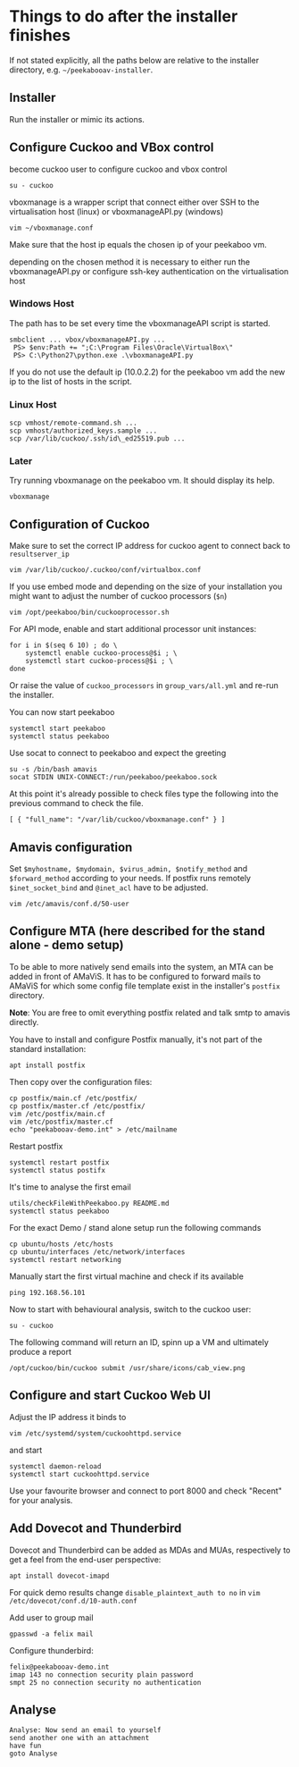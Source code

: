 Things to do after the installer finishes
=========================================

If not stated explicitly, all the paths below are relative to the installer
directory, e.g. `~/peekabooav-installer`.

## Installer
Run the installer or mimic its actions. 

## Configure Cuckoo and VBox control
become cuckoo user to configure cuckoo and vbox control

`su - cuckoo`

vboxmanage is a wrapper script that connect either over SSH
 to the virtualisation host (linux) or vboxmanageAPI.py (windows)
 
`vim ~/vboxmanage.conf`

Make sure that the host ip equals the chosen ip of your peekaboo vm.

depending on the chosen method it is necessary to either run
the vboxmanageAPI.py or configure ssh-key authentication on
the virtualisation host

### Windows Host
The path has to be set every time the vboxmanageAPI script is started.
```
smbclient ... vbox/vboxmanageAPI.py ...
 PS> $env:Path += ";C:\Program Files\Oracle\VirtualBox\"
 PS> C:\Python27\python.exe .\vboxmanageAPI.py
```
If you do not use the default ip (10.0.2.2) for the peekaboo vm
add the new ip to the list of hosts in the script.

### Linux Host
```
scp vmhost/remote-command.sh ...
scp vmhost/authorized_keys.sample ...
scp /var/lib/cuckoo/.ssh/id\_ed25519.pub ...
```

### Later

Try running vboxmanage on the peekaboo vm.
It should display its help.

`vboxmanage`

## Configuration of Cuckoo

Make sure to set the correct IP address for cuckoo agent to
connect back to `resultserver_ip`

`vim /var/lib/cuckoo/.cuckoo/conf/virtualbox.conf`

If you use embed mode and depending on the size of your
installation you might want to adjust the number of cuckoo
processors (`$n`)

`vim /opt/peekaboo/bin/cuckooprocessor.sh`

For API mode, enable and start additional processor unit instances:

```
for i in $(seq 6 10) ; do \
    systemctl enable cuckoo-process@$i ; \
    systemctl start cuckoo-process@$i ; \
done
```
Or raise the value of `cuckoo_processors` in `group_vars/all.yml` and re-run the installer.

You can now start peekaboo
```
systemctl start peekaboo
systemctl status peekaboo
```

Use socat to connect to peekaboo and expect the greeting
```
su -s /bin/bash amavis
socat STDIN UNIX-CONNECT:/run/peekaboo/peekaboo.sock
```

At this point it's already possible to check files
type the following into the previous command to check the
file.

`[ { "full_name": "/var/lib/cuckoo/vboxmanage.conf" } ]`

## Amavis configuration
Set `$myhostname, $mydomain, $virus_admin, $notify_method`
and `$forward_method` according to your needs.
If postfix runs remotely `$inet_socket_bind` and `@inet_acl`
have to be adjusted.

`vim /etc/amavis/conf.d/50-user`

## Configure MTA (here described for the stand alone - demo setup)

To be able to more natively send emails into the system,
an MTA can be added in front of AMaViS.
It has to be configured to forward mails to AMaViS
for which some config file template exist in the installer's `postfix` directory.

**Note**: You are free to omit everything postfix related and talk smtp to
amavis directly.

You have to install and configure Postfix manually, it's not part of the
standard installation:
```
apt install postfix
```

Then copy over the configuration files:
```
cp postfix/main.cf /etc/postfix/
cp postfix/master.cf /etc/postfix/
vim /etc/postfix/main.cf
vim /etc/postfix/master.cf
echo "peekabooav-demo.int" > /etc/mailname
```

Restart postfix
```
systemctl restart postfix
systemctl status postifx
```

It's time to analyse the first email
```
utils/checkFileWithPeekaboo.py README.md
systemctl status peekaboo
```

For the exact Demo / stand alone setup run the following commands
```
cp ubuntu/hosts /etc/hosts
cp ubuntu/interfaces /etc/network/interfaces
systemctl restart networking
```

Manually start the first virtual machine and check if its available

`ping 192.168.56.101`

Now to start with behavioural analysis, switch to the cuckoo user:
```
su - cuckoo
```

The following command will return an ID, spinn up a VM and
ultimately produce a report

`/opt/cuckoo/bin/cuckoo submit /usr/share/icons/cab_view.png`

## Configure and start Cuckoo Web UI
Adjust the IP address it binds to

`vim /etc/systemd/system/cuckoohttpd.service`

and start
```
systemctl daemon-reload
systemctl start cuckoohttpd.service
```

Use your favourite browser and connect to port 8000 and 
check "Recent" for your analysis.

## Add Dovecot and Thunderbird

Dovecot and Thunderbird can be added as MDAs and MUAs, respectively to get a
feel from the end-user perspective:
```
apt install dovecot-imapd
```

For quick demo results change
`disable_plaintext_auth to no` in
`vim /etc/dovecot/conf.d/10-auth.conf`

Add user to group mail

`gpasswd -a felix mail`

Configure thunderbird:
```
felix@peekabooav-demo.int
imap 143 no connection security plain password
smpt 25 no connection security no authentication
```

## Analyse
```
Analyse: Now send an email to yourself
send another one with an attachment
have fun
goto Analyse
```
